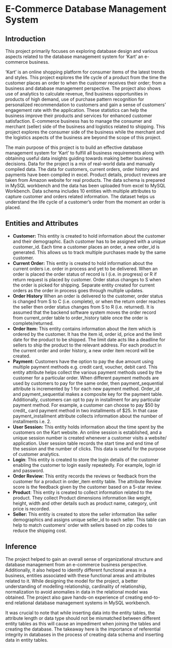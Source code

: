 # E-Commerce Database Management System

## Introduction
This project primarily focuses on exploring database design and various aspects related to the database management system for ‘Kart’ an e-commerce business. 

‘Kart’ is an online shopping platform for consumer items of the latest trends and styles. This project explores the life cycle of a product from the time the customer places an order to when the customer receives their order; from a business and database management perspective. The project also shows use of analytics to calculate revenue, find business opportunities in products of high demand, use of purchase pattern recognition for personalized recommendation to customers and gain a sense of customers’ engagement rate with the application. These statistics can help the business improve their products and services for enhanced customer satisfaction. E-commerce business has to manage the consumer and merchant (seller) side of the business and logistics related to shipping. This project explores the consumer side of the business while the merchant and the logistics aspects of the business are beyond the scope of this project.

The main purpose of this project is to build an effective database management system for ‘Kart’ to fulfill all business requirements along with obtaining useful data insights guiding towards making better business decisions. Data for the project is a mix of real-world data and manually compiled data. The data for customers, current orders, order history and payments have been compiled in excel. Product details, product reviews are taken from Amazon website for real products. The data schema is prepared in MySQL workbench and the data has been uploaded from excel to MySQL Workbench. Data schema includes 10 entities with multiple attributes to capture customer and orders related information. The dataset helps us understand the life cycle of a customer’s order from the moment an order is placed. 

## Entities and Attributes
  - **Customer:** This entity is created to hold information about the customer and their demographic. Each customer has to be assigned with a unique customer_id. Each time a customer places an order, a new order_id is generated. This allows us to track multiple purchases made by the same customer.
  - **Current Order:** This entity is created to hold information about the current orders i.e. order in process and yet to be delivered. When an order is placed the order status of record is I (i.e. in progress) or R if return request is placed by customer. Order status changes to S when the order is picked for shipping. Separate entity created for current orders as the order in process goes through multiple updates.
  - **Order History** When an order is delivered to the customer, order status is changed from S to C (i.e. complete), or when the return order reaches the seller then order status changes from S to R (i.e. returned). It is assumed that the backend software system moves the order record from current_order table to order_history table once the order is complete/returned.
  - **Order Item:** This entity contains information about the item which is ordered by the customer. It has the item id, order id, price and the limit date for the product to be shipped. The limit date acts like a deadline for sellers to ship the product to the relevant address. For each product in the current order and order history, a new order item record will be created.
  - **Payment:** Customers have the option to pay the due amount using multiple payment methods e.g. credit card, voucher, debit card. This entity attribute helps collect the various payment methods used by the customer for a particular order. When different payment methods are used by customers to pay for the same order, then payment_sequential attribute is incremented by 1 for each new payment method. Order_id and payment_sequential makes a composite key for the payment table. Additionally, customers can opt to pay in installment for any particular payment method. For example, a customer can choose to pay $50 by credit_ card payment method in two installments of $25. In that case payment_installment attribute collects information about the number of installments i.e. 2.
  - **User Session:** This entity holds information about the time spent by the customers on the Kart website. An online session is established, and a unique session number is created whenever a customer visits a website/ application. User session table records the start time and end time of the session and the number of clicks. This data is useful for the purpose of customer analytics.
  - **Login**: This entity is created to store the login details of the customer enabling the customer to login easily repeatedly. For example, login id and password.
  - **Order Review:** This entity records the reviews or feedback from the customer for a product in order_item entity table. The attribute Review score is the feedback given by the customer based on a 5-star review. 
  - **Product**: This entity is created to collect information related to the product. They collect Product dimensions information like weight, height, width and other details such as product name, category, unit price is recorded.
  - **Seller:** This entity is created to store the seller information like seller demographics and assigns unique seller_id to each seller. This table can help to match customers’ order with sellers based on zip codes to reduce the shipping cost.
  
## Inference

The project helped to gain an overall sense of organizational structure and database management from an e-commerce business perspective. Additionally, it also helped to identify different functional areas in a business, entities associated with these functional areas and attributes related to it. While designing the model for the project, a better understanding of modelling relationship, cardinality of relationship, normalization to avoid anomalies in data in the relational model was obtained. The project also gave hands-on experience of creating end-to-end relational database management systems in MySQL workbench.

It was crucial to note that while inserting data into the entity tables, the attribute length or data type should not be mismatched between different entity tables as this will cause an impediment when joining the tables and creating the database. The takeaway here is the importance of referential integrity in databases in the process of creating data schema and inserting data in entity tables.

